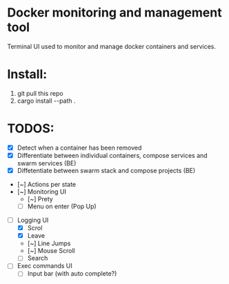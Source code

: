 # Docker monitoring and management tool

Terminal UI used to monitor and manage docker containers and services.

# Install:

1. git pull this repo
2. cargo install --path .

# TODOS:
- [X] Detect when a container has been removed
- [X] Differentiate between individual containers, compose services and swarm services (BE)
- [X] Diffetentiate between swarm stack and compose projects (BE)
- [~] Actions per state
- [~] Monitoring UI
    - [~] Prety
    - [ ] Menu on enter (Pop Up)
- [ ] Logging UI
    - [X] Scrol
    - [X] Leave
    - [~] Line Jumps
    - [~] Mouse Scroll
    - [ ] Search
- [ ] Exec commands UI
    - [ ] Input bar (with auto complete?)
